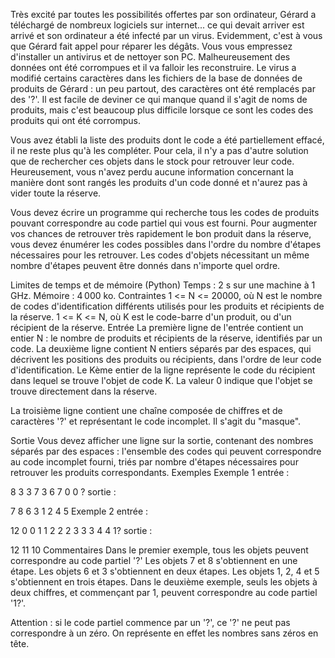 Très excité par toutes les possibilités offertes par son ordinateur, Gérard a téléchargé de nombreux logiciels sur internet... ce qui devait arriver est arrivé et son ordinateur a été infecté par un virus. Evidemment, c'est à vous que Gérard fait appel pour réparer les dégâts. Vous vous empressez d'installer un antivirus et de nettoyer son PC. Malheureusement des données ont été corrompues et il va falloir les reconstruire.
Le virus a modifié certains caractères dans les fichiers de la base de données de produits de Gérard : un peu partout, des caractères ont été remplacés par des '?'. Il est facile de deviner ce qui manque quand il s'agit de noms de produits, mais c'est beaucoup plus difficile lorsque ce sont les codes des produits qui ont été corrompus.

Vous avez établi la liste des produits dont le code a été partiellement effacé, il ne reste plus qu'à les compléter. Pour cela, il n'y a pas d'autre solution que de rechercher ces objets dans le stock pour retrouver leur code. Heureusement, vous n'avez perdu aucune information concernant la manière dont sont rangés les produits d'un code donné et n'aurez pas à vider toute la réserve.

Vous devez écrire un programme qui recherche tous les codes de produits pouvant correspondre au code partiel qui vous est fourni. Pour augmenter vos chances de retrouver très rapidement le bon produit dans la réserve, vous devez énumérer les codes possibles dans l'ordre du nombre d'étapes nécessaires pour les retrouver. Les codes d'objets nécessitant un même nombre d'étapes peuvent être donnés dans n'importe quel ordre.

Limites de temps et de mémoire (Python)
Temps : 2 s sur une machine à 1 GHz.
Mémoire : 4 000 ko.
Contraintes
1 <= N <= 20000, où N est le nombre de codes d'identification différents utilisés pour les produits et récipients de la réserve.
1 <= K <= N, où K est le code-barre d'un produit, ou d'un récipient de la réserve.
Entrée
La première ligne de l'entrée contient un entier N : le nombre de produits et récipients de la réserve, identifiés par un code.
La deuxième ligne contient N entiers séparés par des espaces, qui décrivent les positions des produits ou récipients, dans l'ordre de leur code d'identification. Le Kème entier de la ligne représente le code du récipient dans lequel se trouve l'objet de code K. La valeur 0 indique que l'objet se trouve directement dans la réserve.

La troisième ligne contient une chaîne composée de chiffres et de caractères '?' et représentant le code incomplet. Il s'agit du "masque".

Sortie
Vous devez afficher une ligne sur la sortie, contenant des nombres séparés par des espaces : l'ensemble des codes qui peuvent correspondre au code incomplet fourni, triés par nombre d'étapes nécessaires pour retrouver les produits correspondants.
Exemples
Exemple 1
entrée :

8
3 3 7 3 6 7 0 0
?
sortie :

7 8 6 3 1 2 4 5
Exemple 2
entrée :

12
0 0 1 1 2 2 2 3 3 3 4 4
1?
sortie :

12 11 10
Commentaires
Dans le premier exemple, tous les objets peuvent correspondre au code partiel '?'
Les objets 7 et 8 s'obtiennent en une étape.
Les objets 6 et 3 s'obtiennent en deux étapes.
Les objets 1, 2, 4 et 5 s'obtiennent en trois étapes.
Dans le deuxième exemple, seuls les objets à deux chiffres, et commençant par 1, peuvent correspondre au code partiel '1?'.

Attention : si le code partiel commence par un '?', ce '?' ne peut pas correspondre à un zéro. On représente en effet les nombres sans zéros en tête.
